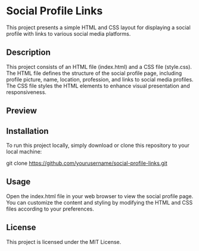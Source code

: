 # Social Profile Links

This project presents a simple HTML and CSS layout for displaying a social profile with links to various social media platforms.

## Description

This project consists of an HTML file (index.html) and a CSS file (style.css). The HTML file defines the structure of the social profile page, including profile picture, name, location, profession, and links to social media profiles. The CSS file styles the HTML elements to enhance visual presentation and responsiveness.

## Preview

## Installation

To run this project locally, simply download or clone this repository to your local machine:

git clone https://github.com/yourusername/social-profile-links.git


## Usage

Open the index.html file in your web browser to view the social profile page. You can customize the content and styling by modifying the HTML and CSS files according to your preferences.

## License

This project is licensed under the MIT License.
